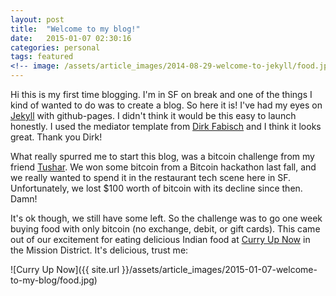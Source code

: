 ```yaml
---
layout: post
title:  "Welcome to my blog!"
date:   2015-01-07 02:30:16
categories: personal
tags: featured
<!-- image: /assets/article_images/2014-08-29-welcome-to-jekyll/food.jpg -->
---
```


Hi this is my first time blogging. I'm in SF on break and one of the things I kind of wanted to do was to create a blog. So here it is! I've had my eyes on [Jekyll][jekyll] with github-pages. I didn't think it would be this easy to launch honestly. I used the mediator template from [Dirk Fabisch][dirk] and I think it looks great. Thank you Dirk!

What really spurred me to start this blog, was a bitcoin challenge from my friend [Tushar][tushar]. We won some bitcoin from a Bitcoin hackathon last fall, and we really wanted to spend it in the restaurant tech scene here in SF. Unfortunately, we lost $100 worth of bitcoin with its decline since then. Damn! 

It's ok though, we still have some left. So the challenge was to go one week buying food with only bitcoin (no exchange, debit, or gift cards). This came out of our excitement for eating delicious Indian food at [Curry Up Now][curry] in the Mission District. It's delicious, trust me:

![Curry Up Now]({{ site.url }}/assets/article_images/2015-01-07-welcome-to-my-blog/food.jpg)


[jekyll]:      http://jekyllrb.com
[dirk]:   https://github.com/dirkfabisch/mediator
[tushar]: https://twitter.com/imbenzene
[curry]: http://www.curryupnow.com/